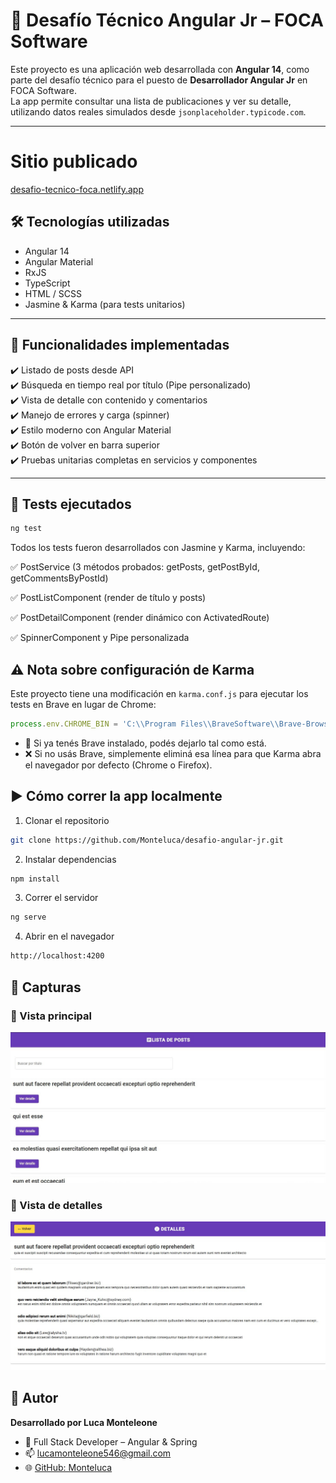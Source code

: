 # 📘 Desafío Técnico Angular Jr – FOCA Software

Este proyecto es una aplicación web desarrollada con **Angular 14**, como parte del desafío técnico para el puesto de **Desarrollador Angular Jr** en FOCA Software.  
La app permite consultar una lista de publicaciones y ver su detalle, utilizando datos reales simulados desde `jsonplaceholder.typicode.com`.

---
# Sitio publicado
[desafio-tecnico-foca.netlify.app](https://desafio-tecnico-foca.netlify.app/posts)

## 🛠️ Tecnologías utilizadas

- Angular 14
- Angular Material
- RxJS
- TypeScript
- HTML / SCSS
- Jasmine & Karma (para tests unitarios)

---

## 🎯 Funcionalidades implementadas

✔️ Listado de posts desde API  
✔️ Búsqueda en tiempo real por título (Pipe personalizado)  
✔️ Vista de detalle con contenido y comentarios  
✔️ Manejo de errores y carga (spinner)  
✔️ Estilo moderno con Angular Material  
✔️ Botón de volver en barra superior  
✔️ Pruebas unitarias completas en servicios y componentes

---

## 🧪 Tests ejecutados

```bash
ng test
```

Todos los tests fueron desarrollados con Jasmine y Karma, incluyendo:

✅ PostService (3 métodos probados: getPosts, getPostById, getCommentsByPostId)

✅ PostListComponent (render de título y posts)

✅ PostDetailComponent (render dinámico con ActivatedRoute)

✅ SpinnerComponent y Pipe personalizada

## ⚠️ Nota sobre configuración de Karma

Este proyecto tiene una modificación en ```karma.conf.js``` para ejecutar los tests en Brave en lugar de Chrome:

```ts
process.env.CHROME_BIN = 'C:\\Program Files\\BraveSoftware\\Brave-Browser\\Application\\brave.exe';
```

- 🧠 Si ya tenés Brave instalado, podés dejarlo tal como está.
- ❌ Si no usás Brave, simplemente eliminá esa línea para que Karma abra el navegador por defecto (Chrome o Firefox).

## ▶️ Cómo correr la app localmente

1. Clonar el repositorio
```bash
git clone https://github.com/Monteluca/desafio-angular-jr.git
```

2. Instalar dependencias
```bash
npm install
```
3. Correr el servidor
```bash
ng serve
```
4. Abrir en el navegador
```bash
http://localhost:4200
```


## 📸 Capturas

### 🔹 Vista principal
![Lista de posts](./screenshots/lista.png)

### 🔹 Vista de detalles
![Detalles del post](./screenshots/detalles.png)

## 📩 Autor

**Desarrollado por Luca Monteleone**

- 💼 Full Stack Developer – Angular & Spring  
- 📫 [lucamonteleone546@gmail.com](mailto:lucamonteleone546@gmail.com)  
- 🌐 [GitHub: Monteluca](https://github.com/Monteluca)

